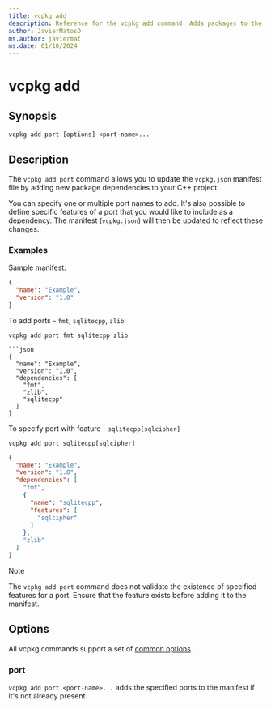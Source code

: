 ```yaml
---
title: vcpkg add
description: Reference for the vcpkg add command. Adds packages to the manifest.
author: JavierMatosD
ms.author: javiermat
ms.date: 01/10/2024
---
```

# vcpkg add

## Synopsis

```console
vcpkg add port [options] <port-name>...
```

## Description

The `vcpkg add port` command allows you to update the `vcpkg.json` manifest file by adding new package dependencies to your C++ project. 

You can specify one or multiple port names to add. It's also possible to define specific features of a port that you would like to include as a dependency. The manifest (`vcpkg.json`) will then be updated to reflect these changes.

### Examples

Sample manifest:

```json
{
  "name": "Example",
  "version": "1.0"
}
```

To add ports - `fmt`, `sqlitecpp`, `zlib`:

```console
vcpkg add port fmt sqlitecpp zlib

```json
{
  "name": "Example",
  "version": "1.0",
  "dependencies": [
    "fmt",
    "zlib",
    "sqlitecpp"
  ]
}
```

To specify port with feature - `sqlitecpp[sqlcipher]`

```console
vcpkg add port sqlitecpp[sqlcipher]
```

```json
{
  "name": "Example",
  "version": "1.0",
  "dependencies": [
    "fmt",
    {
      "name": "sqlitecpp",
      "features": [
        "sqlcipher"
      ]
    },
    "zlib"
  ]
}
```

> [!NOTE]
> The `vcpkg add port` command does not validate the existence of specified features for a port. Ensure that the feature exists before adding it to the manifest.

## Options

All vcpkg commands support a set of [common options](common-options.md).

### port

`vcpkg add port <port-name>...` adds the specified ports to the manifest if it's not already present.
